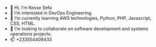 - 👋 Hi, I’m Kesse Sefa
- 👀 I’m interested in DevOps Engineering.
- 🌱 I’m currently learning AWS technologies, Python, PHP, Javascript, CSS, HTML.
- 💞️ I’m looking to collaborate on software development and systems operations projects.
- 📫 +233554409433

<!---
sefa21/sefa21 is a ✨ special ✨ repository because its `README.md` (this file) appears on your GitHub profile.
You can click the Preview link to take a look at your changes.
--->
